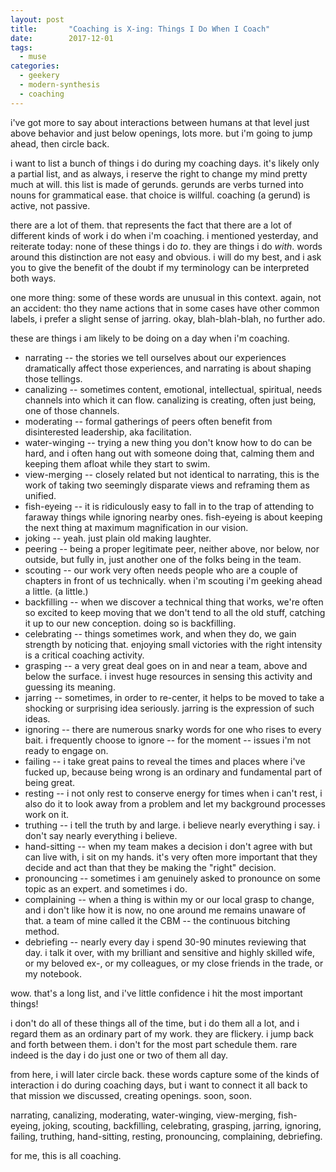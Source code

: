 ```yaml
---
layout: post
title:       "Coaching is X-ing: Things I Do When I Coach"
date:        2017-12-01
tags:
  - muse
categories:
  - geekery
  - modern-synthesis
  - coaching
---
```

i've got more to say about interactions between humans at that level just above behavior and just below openings, lots more. but i'm going to jump ahead, then circle back.

i want to list a bunch of things i do during my coaching days. it's likely only a partial list, and as always, i reserve the right to change my mind pretty much at will. this list is made of gerunds. gerunds are verbs turned into nouns for grammatical ease. that choice is willful. coaching (a gerund) is active, not passive.

there are a lot of them. that represents the fact that there are a lot of different kinds of work i do when i'm coaching. i mentioned yesterday, and reiterate today: none of these things i do *to*. they are things i do *with*. words around this distinction are not easy and obvious. i will do my best, and i ask you to give the benefit of the doubt if my terminology can be interpreted both ways.

one more thing: some of these words are unusual in this context. again, not an accident: tho they name actions that in some cases have other common labels, i prefer a slight sense of jarring. okay, blah-blah-blah, no further ado.

these are things i am likely to be doing on a day when i'm coaching.
<ul>
 	<li>narrating -- the stories we tell ourselves about our experiences dramatically affect those experiences, and narrating is about shaping those tellings.</li>
 	<li>canalizing -- sometimes content, emotional, intellectual, spiritual, needs channels into which it can flow. canalizing is creating, often just being, one of those channels.</li>
 	<li>moderating -- formal gatherings of peers often benefit from disinterested leadership, aka facilitation.</li>
 	<li>water-winging -- trying a new thing you don't know how to do can be hard, and i often hang out with someone doing that, calming them and keeping them afloat while they start to swim.</li>
 	<li>view-merging -- closely related but not identical to narrating, this is the work of taking two seemingly disparate views and reframing them as unified.</li>
 	<li>fish-eyeing -- it is ridiculously easy to fall in to the trap of attending to faraway things while ignoring nearby ones. fish-eyeing is about keeping the next thing at maximum magnification in our vision.</li>
 	<li>joking -- yeah. just plain old making laughter.</li>
 	<li>peering -- being a proper legitimate peer, neither above, nor below, nor outside, but fully in, just another one of the folks being in the team.</li>
 	<li>scouting -- our work very often needs people who are a couple of chapters in front of us technically. when i'm scouting i'm geeking ahead a little. (a little.)</li>
 	<li>backfilling -- when we discover a technical thing that works, we're often so excited to keep moving that we don't tend to all the old stuff, catching it up to our new conception. doing so is backfilling.</li>
 	<li>celebrating -- things sometimes work, and when they do, we gain strength by noticing that. enjoying small victories with the right intensity is a critical coaching activity.</li>
 	<li>grasping -- a very great deal goes on in and near a team, above and below the surface. i invest huge resources in sensing this activity and guessing its meaning.</li>
 	<li>jarring -- sometimes, in order to re-center, it helps to be moved to take a shocking or surprising idea seriously. jarring is the expression of such ideas.</li>
 	<li>ignoring -- there are numerous snarky words for one who rises to every bait. i frequently choose to ignore -- for the moment -- issues i'm not ready to engage on.</li>
 	<li>failing -- i take great pains to reveal the times and places where i've fucked up, because being wrong is an ordinary and fundamental part of being great.</li>
 	<li>resting -- i not only rest to conserve energy for times when i can't rest, i also do it to look away from a problem and let my background processes work on it.</li>
 	<li>truthing -- i tell the truth by and large. i believe nearly everything i say. i don't say nearly everything i believe.</li>
 	<li>hand-sitting -- when my team makes a decision i don't agree with but can live with, i sit on my hands. it's very often more important that they decide and act than that they be making the "right" decision.</li>
 	<li>pronouncing -- sometimes i am genuinely asked to pronounce on some topic as an expert. and sometimes i do.</li>
 	<li>complaining -- when a thing is within my or our local grasp to change, and i don't like how it is now, no one around me remains unaware of that. a team of mine called it the CBM -- the continuous bitching method.</li>
 	<li>debriefing -- nearly every day i spend 30-90 minutes reviewing that day. i talk it over, with my brilliant and sensitive and highly skilled wife, or my beloved ex-, or my colleagues, or my close friends in the trade, or my notebook.</li>
</ul>
wow. that's a long list, and i've little confidence i hit the most important things!

i don't do all of these things all of the time, but i do them all a lot, and i regard them as an ordinary part of my work. they are flickery. i jump back and forth between them. i don't for the most part schedule them. rare indeed is the day i do just one or two of them all day.

from here, i will later circle back. these words capture some of the kinds of interaction i do during coaching days, but i want to connect it all back to that mission we discussed, creating openings. soon, soon.

narrating, canalizing, moderating, water-winging, view-merging, fish-eyeing, joking, scouting, backfilling, celebrating, grasping, jarring, ignoring, failing, truthing, hand-sitting, resting, pronouncing, complaining, debriefing.

for me, this is all coaching.
